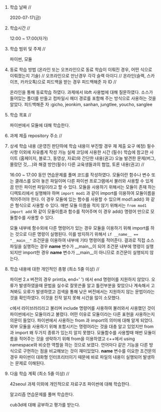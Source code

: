 1. 학습 날짜 // 

    2020-07-17(금)
 
2. 학습시간 // 

    12:00 ~ 17:00(자가)

3. 학습 범위 및 주제 // 
    
    파이썬, 모듈

4. 동료 학습 방법 (온라인 또는 오프라인으로 동료 학습이 이뤄진 경우, 어떤 식으로 이뤄졌는지 기술) // 오프라인으로 만난경우 각각 슬랙 아이디 // 온라인(슬랙, 스카이프, 카카오톡)으로 피드백을 받는 경우 피드백해준 자 ID // 

    온라인을 통해 동료학습 하였다. 과제에서 libft 사용법에 대해 질문하였다. 소스가 들어있는 폴더를 만들고 컴파일시 헤더 경로를 포함해 주는 방식으로 사용하는 것을 알았다. 피드백해준 자 :gicho, jeonkim, sanhan, jungtlee, youcho, sanglee

5. 학습 목표 //

    파이썬에서 모듈에 대해 학습한다.
    
6. 과제 제출 repository 주소 // 
    
    
    
7. 상세 학습 내용 (운영진 판단하에 학습 내용이 부진할 경우 재 제출 요구 예정) 필수사항 이외에 자유롭게 작성 가능 실제 코딩에 사용한 시간 (필수) 학습에 참고한 사이트 (홈페이지, 블로그, 동영상, 자료)와 간단한 내용(권고) 오늘 발견한 문제(버그, 몰랐던 것,...)와 해결 방안(필수) 다른 교육생들과의 협업, 토론 내용(권고) //
    
    16:00 ~ 17:00 동안 연습문제를 풀며 코드를 작성하였다.
    모듈이란 함수나 변수 또는 클래스를 모아 놓은 파일이며 다른 파이썬 프로그램에서 불러와 사용할 수 있게끔 만든 파이썬 파일이라고 할 수 있다. 모듈을 사용하기 위해서는 모듈이 존재 하는 디렉토리에서 실행해야 하며 `import mod1` 과 같이 import를 이용하여 모듈이름을 적어주어야 한다. 이 경우 모듈에 있는 함수를 사용할 수 있으며 mod1.add() 와 같은 형식으로 사용할 수 있다. 매번 모듈 이름을 적지 않기 위해서는 `from mod1 import add` 와 같이 모듈이름과 함수를 적어주며 이 경우 add() 명령어 만으로 모듈함수를 사용할 수 있다. 
    
    모듈 내부에 함수외에 다른 명령어가 있는 경우 모듈을 이용하기 위해 import를 하는 것으로 다른 명령이 실행된다. 이를 방지하기 위해서 `if __name__ == "__main__"` 조건문을 이용하여 내부에 기타 명령어를 적어준다. 결과로 직접 소스파일을 실행하는 경우 __name__ 변수가 __main__이 되어 조건문 내부에 명령이 실행되지만 import한 경우 __name__ 변수가 __main__이 아니므로 조건문이 실행되지 않는다. 
    
8. 학습 내용에 대한 개인적인 총평 (최소 5줄 이상) //

   파이썬 2.x 버전의 경우 print(a, end=' ') 에서 end 명령어를 지원하지 않았다. 오류가 발생하였을때 문법을 실수로 잘못쓴줄 알고 틀린부분을 찾았으나 계속해서 고쳐봐도 오류가 발생하였고 검색을 통해 낮은 버전에서는 지원하지 않는 문법이라는 것을 확인하였다. 이것을 진작 알지 못해 시간을 많이 소모했다.
   
   c에서 라이브러리라고 불리며 include 명령어를 사용하여 불러와서 사용했던 것이 파이썬에서는 모듈이라고 불렸다. 어떤 이유로 모듈이라는 다른 표현을 사용하는지 의문이 들었다. 파이썬에서 사용하는 from 과 import의 의미에 대해 알게 되었다. 외부 모듈을 사용하기 위해 포함시키는 명령어라는 것을 대충 알고 있었지만 from과 import 왜 두가지 종류가 있는지 알지 못했다. 모듈함수를 사용할때 매번 모듈이름을 적어주는 것을 생략하기 위해 from을 이용하였고 c++에서 using namespace와 비슷한 역할을 하는 것으로 보였다. 언어마다 같은 기능을 다른 방식으로 구현하는 점을 비교해보는 것이 재미있었다. __name__ 변수를 이요한 조건문의 경우 파이썬이 대화형 인터프리터이기 때문에 바로 파일의 내용이 실행되어 발생하는 문제로 이해된다. 
   
9. 다음 학습 계획 (최소 5줄 이상) // 
    
    42seoul 과제 이외에 개인적으로 자료구조 파이썬에 대해 학습한다.
    
    알고리즘 연습문제를 풀며 학습한다.
    
    cub3d에 대해 공부하고 평가를 받는다.